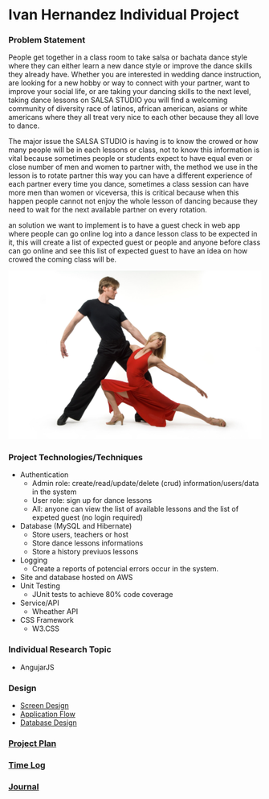 # Ivan Hernandez Individual Project


### Problem Statement

People get together in a class room to take salsa or bachata dance style where they can either learn a new dance style or improve the dance skills they already
have. Whether you are interested in wedding dance instruction, are looking for a new hobby or way to connect with your partner, want to improve your social life, 
or are taking your dancing skills to the next level, taking dance lessons on SALSA STUDIO you will find a welcoming community of diversity race of latinos, 
african american, asians or white americans where they all treat very nice to each other because they all love to dance.

The major issue the SALSA STUDIO is having is to know the crowed or how many people will be in each lessons or class, not to know this information is vital
because sometimes people or students expect to have equal even or close number of men and women to partner with, the method we use in the lesson is to rotate partner 
this way you can have a different experience of each partner every time you dance, sometimes a class session can have more men than women or viceversa, this is 
critical because when this happen people cannot not enjoy the whole lesson of dancing because they need to wait for the next available partner on every rotation.

an solution we want to implement is to have a guest check in web app where people can go online log into a dance lesson class to be expected in it, this will
create a list of expected guest or people and anyone before class can go online and see this list of expected guest to have an idea on how crowed the coming class
will be.

![Salsa Studio](images/maxresdefault.jpg)


### Project Technologies/Techniques 

* Authentication
  * Admin role: create/read/update/delete (crud) information/users/data in the system
  * User role: sign up for dance lessons
  * All: anyone can view the list of available lessons and the list of expeted guest (no login required)
* Database (MySQL and Hibernate)
  * Store users, teachers or host
  * Store dance lessons informations
  * Store a history previuos lessons
* Logging
  * Create a reports of potencial errors occur in the system.
* Site and database hosted on AWS
* Unit Testing
  * JUnit tests to achieve 80% code coverage 
* Service/API
  * Wheather API 
* CSS Framework
  * W3.CSS 

### Individual Research Topic 

* AngujarJS
  
### Design

* [Screen Design](DesignDocuments/Screens.md)
* [Application Flow](DesignDocuments/applicationFlow.md)
* [Database Design](DesignDocuments/databaseDiagram.png)

### [Project Plan](ProjectPlan.md)

### [Time Log](TimeLog.md) 
### [Journal](Journal.md)
